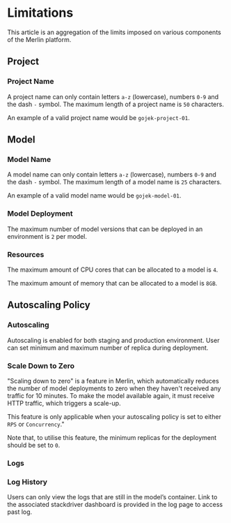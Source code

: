 # Limitations

This article is an aggregation of the limits imposed on various components of the Merlin platform.

## Project

### Project Name

A project name can only contain letters `a-z` (lowercase), numbers `0-9` and the dash `-` symbol. The maximum length of a project name is `50` characters.

An example of a valid project name would be `gojek-project-01`.

## Model

### Model Name

A model name can only contain letters `a-z` (lowercase), numbers `0-9` and the dash `-` symbol. The maximum length of a model name is `25` characters.

An example of a valid model name would be `gojek-model-01`.

### Model Deployment

The maximum number of model versions that can be deployed in an environment is `2` per model.

### Resources

The maximum amount of CPU cores that can be allocated to a model is `4`.

The maximum amount of memory that can be allocated to a model is `8GB`.

## Autoscaling Policy

### Autoscaling

Autoscaling is enabled for both staging and production environment. User can set minimum and maximum number of replica during deployment.

### Scale Down to Zero

"Scaling down to zero" is a feature in Merlin, which automatically reduces the number of model deployments to zero when they haven't received any traffic for 10 minutes. To make the model available again, it must receive HTTP traffic, which triggers a scale-up.

This feature is only applicable when your autoscaling policy is set to either `RPS` or `Concurrency`."

Note that, to utilise this feature, the minimum replicas for the deployment should be set to `0`.


### Logs

### Log History

Users can only view the logs that are still in the model’s container. Link to the associated stackdriver dashboard is provided in the log page to access past log.
